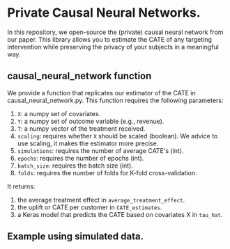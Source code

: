 # Private Causal Neural Networks.
In this repository, we open-source the (private) causal neural network from our paper. This library allows you to estimate the CATE of any targeting intervention while preserving the privacy of your subjects in a meaningful way.

## causal_neural_network function
We provide a function that replicates our estimator of the CATE in causal_neural_network.py. This function requires the following parameters: 

1. `X`: a numpy set of covariates.
2. `Y`: a numpy set of outcome variable (e.g., revenue).
3. `T`: a numpy vector of the treatment received.
4. `scaling`: requires whether `X` should be scaled (boolean). We advice to use scaling, it makes the estimator more precise.
5. `simulations`: requires the number of average CATE's (int).
6. `epochs`: requires the number of epochs (int).
7. `batch_size`: requires the batch size (int).
8. `folds`: requires the number of folds for K-fold cross-validation.

It returns:

1. the average treatment effect in `average_treatment_effect`.
2. the uplift or CATE per customer in `CATE_estimates`.
3. a Keras model that predicts the CATE based on covariates X in `tau_hat`.

## Example using simulated data.
